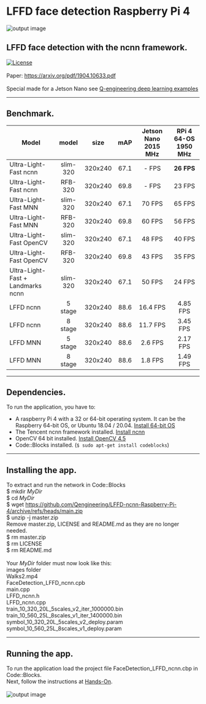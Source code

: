 # LFFD face detection Raspberry Pi 4
![output image]( https://qengineering.eu/images/result_26.jpg )
## LFFD face detection with the ncnn framework. <br/>
[![License](https://img.shields.io/badge/License-BSD%203--Clause-blue.svg)](https://opensource.org/licenses/BSD-3-Clause)<br/><br/>
Paper: https://arxiv.org/pdf/1904.10633.pdf<br/><br/>
Special made for a Jetson Nano see [Q-engineering deep learning examples](https://qengineering.eu/deep-learning-examples-on-raspberry-32-64-os.html)

------------

## Benchmark.
| Model  | model |size |  mAP | Jetson Nano 2015 MHz | RPi 4 64-OS 1950 MHz |
| ------------- | :-----:  | :-----:  | :-----:  | :-------------:  | :-------------: |
| Ultra-Light-Fast ncnn | slim-320 | 320x240 | 67.1  |    - FPS | **26 FPS** |
| Ultra-Light-Fast ncnn | RFB-320 | 320x240 | 69.8  |    - FPS | 23 FPS |
| Ultra-Light-Fast MNN | slim-320 | 320x240 | 67.1  | 70 FPS | 65 FPS |
| Ultra-Light-Fast MNN | RFB-320 | 320x240 | 69.8  | 60 FPS | 56 FPS |
| Ultra-Light-Fast OpenCV | slim-320 | 320x240 | 67.1  | 48 FPS | 40 FPS |
| Ultra-Light-Fast OpenCV | RFB-320 | 320x240 | 69.8  | 43 FPS | 35 FPS |
| Ultra-Light-Fast + Landmarks ncnn | slim-320 | 320x240 | 67.1  | 50 FPS | 24 FPS |
| LFFD ncnn | 5 stage | 320x240 | 88.6 | 16.4 FPS | 4.85 FPS |
| LFFD ncnn | 8 stage | 320x240 | 88.6 | 11.7 FPS | 3.45 FPS |
| LFFD MNN | 5 stage | 320x240 | 88.6 | 2.6 FPS | 2.17 FPS |
| LFFD MNN | 8 stage | 320x240 | 88.6 | 1.8 FPS | 1.49 FPS |

------------

## Dependencies.
To run the application, you have to:
- A raspberry Pi 4 with a 32 or 64-bit operating system. It can be the Raspberry 64-bit OS, or Ubuntu 18.04 / 20.04. [Install 64-bit OS](https://qengineering.eu/install-raspberry-64-os.html) <br/>
- The Tencent ncnn framework installed. [Install ncnn](https://qengineering.eu/install-ncnn-on-raspberry-pi-4.html) <br/>
- OpenCV 64 bit installed. [Install OpenCV 4.5](https://qengineering.eu/install-opencv-4.5-on-raspberry-64-os.html) <br/>
- Code::Blocks installed. (```$ sudo apt-get install codeblocks```)

------------

## Installing the app.
To extract and run the network in Code::Blocks <br/>
$ mkdir *MyDir* <br/>
$ cd *MyDir* <br/>
$ wget https://github.com/Qengineering/LFFD-ncnn-Raspberry-Pi-4/archive/refs/heads/main.zip <br/>
$ unzip -j master.zip <br/>
Remove master.zip, LICENSE and README.md as they are no longer needed. <br/> 
$ rm master.zip <br/>
$ rm LICENSE <br/>
$ rm README.md <br/> <br/>
Your *MyDir* folder must now look like this: <br/> 
images folder<br/>
Walks2.mp4 <br/>
FaceDetection_LFFD_ncnn.cpb <br/>
main.cpp <br/>
LFFD_ncnn.h <br/>
LFFD_ncnn.cpp <br/>
train_10_320_20L_5scales_v2_iter_1000000.bin <br/>
train_10_560_25L_8scales_v1_iter_1400000.bin <br/>
symbol_10_320_20L_5scales_v2_deploy.param <br/>
symbol_10_560_25L_8scales_v1_deploy.param 

------------

## Running the app.
To run the application load the project file FaceDetection_LFFD_ncnn.cbp in Code::Blocks.<br/> 
Next, follow the instructions at [Hands-On](https://qengineering.eu/deep-learning-examples-on-raspberry-32-64-os.html#HandsOn).<br/><br/>
![output image]( https://qengineering.eu/images/selfie_result_8.jpg )


